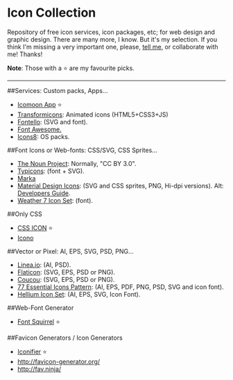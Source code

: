 Icon Collection
===============

Repository of free icon services, icon packages, etc; for web design and graphic design. There are many more, I know. But it's my selection. If you think I'm missing a very important one, please, [tell me](mailto:bravo@graficos.net), or collaborate with me! Thanks!

__Note__: Those with a :star: are my favourite picks.

- - -

##Services: Custom packs, Apps...

* [Icomoon App](https://icomoon.io/) :star:
* [Transformicons](http://www.transformicons.com/builder.html): Animated icons (HTML5+CSS3+JS)
* [Fontello](http://fontello.com/): (SVG and font).
* [Font Awesome.](http://fontawesome.io/icons/)
* [Icons8](http://icons8.com): OS packs.

##Font Icons or Web-fonts: CSS/SVG, CSS Sprites...

* [The Noun Project](http://thenounproject.com/): Normally, "CC BY 3.0".
* [Typicons](http://typicons.com/): (font + SVG).
* [Marka](http://fian.my.id/marka/)
* [Material Design Icons](https://github.com/google/material-design-icons/releases/): (SVG and CSS sprites, PNG, Hi-dpi versions). Alt: [Developers Guide](http://google.github.io/material-design-icons/).
* [Weather 7 Icon Set](http://www.pixeden.com/icon-fonts/weather-7-icon-font-set): (font).

##Only CSS

* [CSS ICON](http://cssicon.space/#/) :star:
* [Icono](https://saeedalipoor.github.io/icono/)

##Vector or Pixel: AI, EPS, SVG, PSD, PNG...

* [Linea.io](http://linea.io/): (AI, PSD).
* [Flaticon](http://www.flaticon.com/): (SVG, EPS, PSD or PNG).
* [Coucou](http://www.coucouicons.com/): (SVG, EPS, PSD or PNG).
* [77 Essential Icons Pattern](https://dribbble.com/shots/1938807-77-Essential-Icons-Free-Download): (AI, EPS, PDF, PNG, PSD, SVG and icon font).
* [Hellium Icon Set](http://tympanus.net/codrops/2014/10/10/freebie-helium-icon-set/): (AI, EPS, SVG, Icon Font).

##Web-Font Generator

* [Font Squirrel](http://www.fontsquirrel.com/tools/webfont-generator) :star:

##Favicon Generators / Icon Generators

* [Iconifier](http://iconifier.net/) :star:
* http://favicon-generator.org/
* http://fav.ninja/
